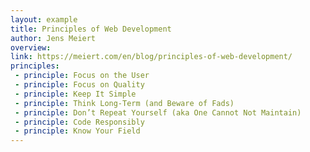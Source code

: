```yaml
---
layout: example
title: Principles of Web Development
author: Jens Meiert
overview:
link: https://meiert.com/en/blog/principles-of-web-development/
principles:
 - principle: Focus on the User
 - principle: Focus on Quality
 - principle: Keep It Simple
 - principle: Think Long-Term (and Beware of Fads)
 - principle: Don’t Repeat Yourself (aka One Cannot Not Maintain)
 - principle: Code Responsibly
 - principle: Know Your Field
---
```

